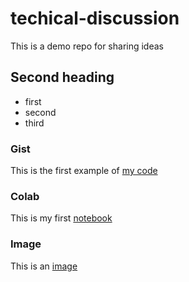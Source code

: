 # techical-discussion
This is a demo repo for sharing ideas


## Second heading

* first
* second
* third


### Gist

This is the first example of [my code](https://gist.github.com/JinMagician/2424658bd169cac999dfc1fca037c4fc)


### Colab

This is my first [notebook](https://github.com/JinMagician/techical-discussion/blob/main/README.md)


### Image

This is an [image](https://user-images.githubusercontent.com/46963276/122933931-fa09c000-d366-11eb-9b2f-479529e8a88a.PNG)
